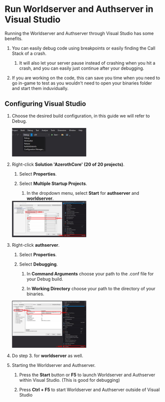 # Run Worldserver and Authserver in Visual Studio

Running the Worldserver and Authserver through Visual Studio has some benefits.

1. You can easily debug code using breakpoints or easily finding the Call Stack of a crash.

    1. It will also let your server pause instead of crashing when you hit a crash, and you can easily just continue after your debugging. 

1. If you are working on the code, this can save you time when you need to go in-game to test as you wouldn't need to open your binaries folder and start them induvidually.

## Configuring Visual Studio

1. Choose the desired build configuration, in this guide we will refer to Debug.

    <a href="/images/run-worldserver-and-authserver-in-visual-studio-1.jpg" target="_blank">
    <img src="/images/run-worldserver-and-authserver-in-visual-studio-1.jpg" height="50%" width="50%">
    </a>

1. Right-click **Solution 'AzerothCore' (20 of 20 projects)**.

    1. Select **Properties**.

    1. Select **Multiple Startup Projects**.

        1. In the dropdown menu, select **Start** for **authserver** and **worldserver**.

    <a href="/images/run-worldserver-and-authserver-in-visual-studio-2.jpg" target="_blank">
    <img src="/images/run-worldserver-and-authserver-in-visual-studio-2.jpg" height="50%" width="50%">
    </a>

1. Right-click **authserver**.

    1. Select **Properties**.

    1. Select **Debugging**.

        1. In **Command Arguments** choose your path to the .conf file for your Debug build.

        1. In **Working Directory** choose your path to the directory of your binaries.

    <a href="/images/run-worldserver-and-authserver-in-visual-studio-3.jpg" target="_blank">
    <img src="/images/run-worldserver-and-authserver-in-visual-studio-3.jpg" height="50%" width="50%">
    </a>

1. Do step 3. for **worldserver** as well.

1. Starting the Worldserver and Authserver.

    1. Press the **Start** button or **F5** to launch Worldserver and Authserver within Visual Studio. (This is good for debugging)

    1. Press **Ctrl + F5** to start Worldserver and Authserver outside of Visual Studio
